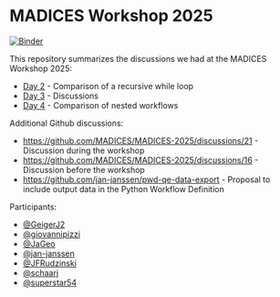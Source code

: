# MADICES Workshop 2025
[![Binder](https://mybinder.org/badge_logo.svg)](https://mybinder.org/v2/gh/jan-janssen/pwd-recursive-while/HEAD)

This repository summarizes the discussions we had at the MADICES Workshop 2025:
* [Day 2](day_2.ipynb) - Comparison of a recursive while loop
* [Day 3](day_3.ipynb) - Discussions
* [Day 4](day_4.ipynb) - Comparison of nested workflows

Additional Github discussions:
* https://github.com/MADICES/MADICES-2025/discussions/21 - Discussion during the workshop
* https://github.com/MADICES/MADICES-2025/discussions/16 - Discussion before the workshop
* https://github.com/jan-janssen/pwd-qe-data-export - Proposal to include output data in the Python Workflow Definition

Participants:
* [@GeigerJ2](https://github.com/GeigerJ2)
* [@giovannipizzi](https://github.com/giovannipizzi)
* [@JaGeo](https://github.com/JaGeo)
* [@jan-janssen](https://github.com/jan-janssen)
* [@JFRudzinski](https://github.com/JFRudzinski)
* [@schaarj](https://github.com/schaarj)
* [@superstar54](https://github.com/superstar54)
